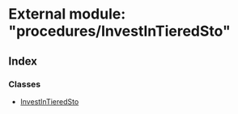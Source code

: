 # External module: "procedures/InvestInTieredSto"

## Index

### Classes

* [InvestInTieredSto](../classes/_procedures_investintieredsto_.investintieredsto.md)
